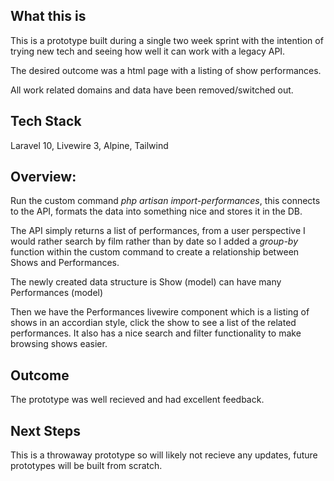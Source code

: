 ## What this is

This is a prototype built during a single two week sprint with the intention of trying new tech and seeing how well it can work with a legacy API. 

The desired outcome was a html page with a listing of show performances.

All work related domains and data have been removed/switched out.

## Tech Stack

Laravel 10, Livewire 3, Alpine, Tailwind

## Overview: 

Run the custom command *php artisan import-performances*, this connects to the API, formats the data into something nice and stores it in the DB. 

The API simply returns a list of performances, from a user perspective I would rather search by film rather than by date so I added a *group-by* function within the custom command to create a relationship between Shows and Performances. 

The newly created data structure is Show (model) can have many Performances (model) 

Then we have the Performances livewire component which is a listing of shows in an accordian style, click the show to see a list of the related performances. It also has a nice search and filter functionality to make browsing shows easier. 

## Outcome

The prototype was well recieved and had excellent feedback. 

## Next Steps

This is a throwaway prototype so will likely not recieve any updates, future prototypes will be built from scratch. 
